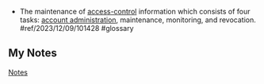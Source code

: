 - The maintenance of [access-control](access-control.md) information which consists of four tasks: [account administration](account-administration.md), maintenance, monitoring, and revocation. #ref/2023/12/09/101428 #glossary
## My Notes
[Notes](mynotes/access-management-notes.md)
